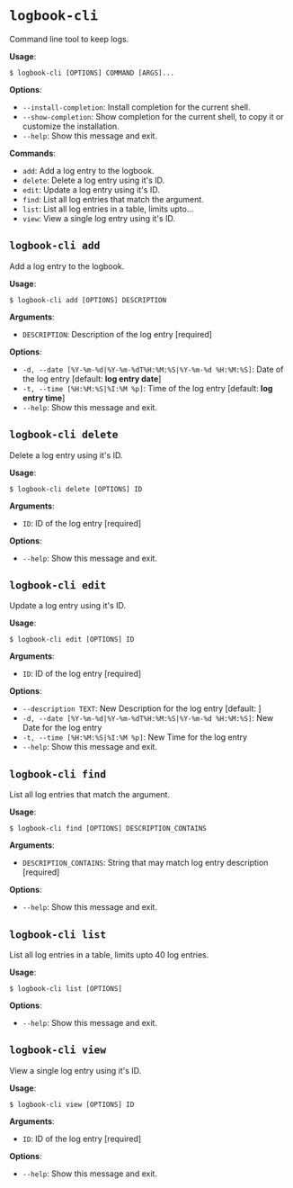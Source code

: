 # `logbook-cli`

Command line tool to keep logs.

**Usage**:

```console
$ logbook-cli [OPTIONS] COMMAND [ARGS]...
```

**Options**:

* `--install-completion`: Install completion for the current shell.
* `--show-completion`: Show completion for the current shell, to copy it or customize the installation.
* `--help`: Show this message and exit.

**Commands**:

* `add`: Add a log entry to the logbook.
* `delete`: Delete a log entry using it's ID.
* `edit`: Update a log entry using it's ID.
* `find`: List all log entries that match the argument.
* `list`: List all log entries in a table, limits upto...
* `view`: View a single log entry using it's ID.

## `logbook-cli add`

Add a log entry to the logbook.

**Usage**:

```console
$ logbook-cli add [OPTIONS] DESCRIPTION
```

**Arguments**:

* `DESCRIPTION`: Description of the log entry  [required]

**Options**:

* `-d, --date [%Y-%m-%d|%Y-%m-%dT%H:%M:%S|%Y-%m-%d %H:%M:%S]`: Date of the log entry  [default: **log entry date**]
* `-t, --time [%H:%M:%S|%I:%M %p]`: Time of the log entry  [default: **log entry time**]
* `--help`: Show this message and exit.

## `logbook-cli delete`

Delete a log entry using it's ID.

**Usage**:

```console
$ logbook-cli delete [OPTIONS] ID
```

**Arguments**:

* `ID`: ID of the log entry  [required]

**Options**:

* `--help`: Show this message and exit.

## `logbook-cli edit`

Update a log entry using it's ID.

**Usage**:

```console
$ logbook-cli edit [OPTIONS] ID
```

**Arguments**:

* `ID`: ID of the log entry  [required]

**Options**:

* `--description TEXT`: New Description for the log entry  [default: ]
* `-d, --date [%Y-%m-%d|%Y-%m-%dT%H:%M:%S|%Y-%m-%d %H:%M:%S]`: New Date for the log entry
* `-t, --time [%H:%M:%S|%I:%M %p]`: New Time for the log entry
* `--help`: Show this message and exit.

## `logbook-cli find`

List all log entries that match the argument.

**Usage**:

```console
$ logbook-cli find [OPTIONS] DESCRIPTION_CONTAINS
```

**Arguments**:

* `DESCRIPTION_CONTAINS`: String that may match log entry description  [required]

**Options**:

* `--help`: Show this message and exit.

## `logbook-cli list`

List all log entries in a table, limits upto 40 log entries.

**Usage**:

```console
$ logbook-cli list [OPTIONS]
```

**Options**:

* `--help`: Show this message and exit.

## `logbook-cli view`

View a single log entry using it's ID.

**Usage**:

```console
$ logbook-cli view [OPTIONS] ID
```

**Arguments**:

* `ID`: ID of the log entry  [required]

**Options**:

* `--help`: Show this message and exit.
